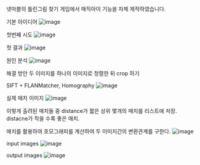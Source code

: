 넷마블의 틀린그림 찾기 게임에서 매직아이 기능을 자체 제작하였습니다.

기본 아이디어
![image](https://github.com/100-heon/Find_Diff_two_imgs/assets/158144807/921be3e1-c651-4d9f-afac-456f86237602)

첫번째 시도 
![image](https://github.com/100-heon/Find_Diff_two_imgs/assets/158144807/34f18375-8671-4d3e-ad0f-d8ec291c11e0)



첫 결과
![image](https://github.com/100-heon/Find_Diff_two_imgs/assets/158144807/f283d295-f5a4-4536-88b8-38b27db25e34)



원인 분석
![image](https://github.com/100-heon/Find_Diff_two_imgs/assets/158144807/f825ab97-1440-4f23-92b3-6860b2863df0)


해결 방안
두 이미지를 하나의 이미지로 정렬한 뒤 crop 하기

SIFT +  FLANMatcher, Homography
![image](https://github.com/100-heon/Find_Diff_two_imgs/assets/158144807/5daef09d-251e-48c8-bfa9-c6ff78675f10)


실제 매치 이미지
![image](https://github.com/100-heon/Find_Diff_two_imgs/assets/158144807/a7adcb2a-3707-41f9-bbe9-28e74cca2541)

이렇게 출려된 매치들 중 distance가 짧은 상위 몇개의 매치를 리스트에 저장.
distacne가 작을 수록 좋은 매치.


매치를 활용하여 호모그래피를 계산하여 두 이미지간의 변환관계를 구한다.
![image](https://github.com/100-heon/Find_Diff_two_imgs/assets/158144807/2a596614-f914-4c3d-99d7-abef63797f03)


input images
![image](https://github.com/100-heon/Find_Diff_two_imgs/assets/158144807/087889de-e11f-410e-9aea-3577994003db)

output images
![image](https://github.com/100-heon/Find_Diff_two_imgs/assets/158144807/7f8b9ae0-fac5-4acc-8e46-b0439db16aa1)
